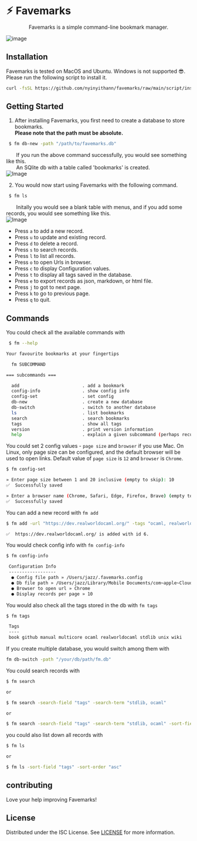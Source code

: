 # ⚡︎ Favemarks
<p align="center">Favemarks is a simple command-line bookmark manager.</p>

![image](/docs/main.png)
## Installation
Favemarks is tested on MacOS and Ubuntu. Windows is not supported 😎.<br/>
Please run the following script to install it.
```bash
curl -fsSL https://github.com/nyinyithann/favemarks/raw/main/script/install.sh | bash
```
## Getting Started
1. After installing Favemarks, you first need to create a database to store bookmarks.<br/>**Please note that the path must be absolute.**
```bash
 $ fm db-new -path "/path/to/favemarks.db"
 ```
&nbsp;&nbsp;&nbsp;&nbsp;&nbsp;&nbsp; If you run the above command successfully, you would see something like this.<br/> &nbsp;&nbsp;&nbsp;&nbsp;&nbsp;&nbsp; An SQlite db with a table called 'bookmarks' is created.<br/>
![Image](/docs/db-new-command.png)

2. You would now start using Favemarks with the following command.
```bash
 $ fm ls
``` 
&nbsp;&nbsp;&nbsp;&nbsp;&nbsp;&nbsp; Initally you would see a blank table with menus, and if you add some records, you would see something like this.<br/>
![Image](/docs/fmls.png)
- Press `a` to add a new record.
- Press `u` to update and existing record.
- Press `d` to delete a record.
- Press `s` to search records.
- Press `l` to list all records.
- Press `o` to open Urls in browser.
- Press `c` to display Configuration values.
- Press `t` to display all tags saved in the database.
- Press `e` to export records as json, markdown, or html file.
- Press `j` to got to next page.
- Press `k` to go to previous page.
- Press `q` to quit.

## Commands 
You could check all the available commands with 
```bash
 $ fm --help
```
```bash 
Your favourite bookmarks at your fingertips

  fm SUBCOMMAND

=== subcommands ===

  add                        . add a bookmark
  config-info                . show config info
  config-set                 . set config
  db-new                     . create a new database
  db-switch                  . switch to another database
  ls                         . list bookmarks
  search                     . search bookmarks
  tags                       . show all tags
  version                    . print version information
  help                       . explain a given subcommand (perhaps recursively)
```
You could set 2 config values - `page size` and `browser` if you use Mac. On Linux, only page size can be configured, and the default browser will be used to open links. Default value of `page size` is `12` and `browser` is `Chrome`.
```bash
$ fm config-set

» Enter page size between 1 and 20 inclusive (empty to skip): 10
✅  Successfully saved

» Enter a browser name (Chrome, Safari, Edge, Firefox, Brave) (empty to skip): Chrome
✅  Successfully saved
```
You can add a new record with `fm add`
```bash
$ fm add -url "https://dev.realworldocaml.org/" -tags "ocaml, realworldocaml, book"

✅  https://dev.realworldocaml.org/ is added with id 6.
```
You would check config info with `fm config-info`
```bash
$ fm config-info

 Configuration Info
 ------------------
  ● Config file path » /Users/jazz/.favemarks.config
  ● Db file path » /Users/jazz/Library/Mobile Documents/com~apple~CloudDocs/Favemarks/favemarks.db
  ● Browser to open url » Chrome
  ● Display records per page » 10
```
You would also check all the tags stored in the db with  `fm tags`
```bash
$ fm tags

 Tags
 ----
 book github manual multicore ocaml realworldocaml stdlib unix wiki
```
If you create multiple database, you would switch among them with
```bash
fm db-switch -path "/your/db/path/fm.db"
```
You could search records with

```bash
$ fm search 

or

$ fm search -search-field "tags" -search-term "stdlib, ocaml"

or

$ fm search -search-field "tags" -search-term "stdlib, ocaml" -sort-field "id" -sort-order "asc" 
```
you could also list down all records with
```bash
$ fm ls

or

$ fm ls -sort-field "tags" -sort-order "asc"

```
## contributing
Love your help improving Favemarks!

## License
Distributed under the ISC License. See [LICENSE](LICENSE) for more information.
